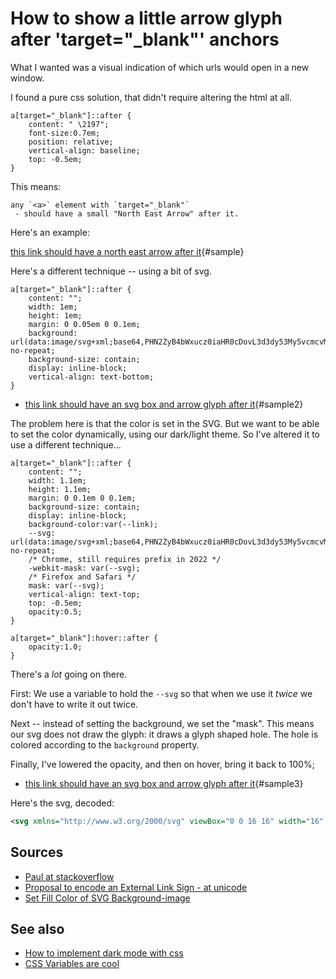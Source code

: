 ﻿# How to show a little arrow glyph after 'target="_blank"' anchors

What I wanted was a visual indication of which urls would open in a new window.

I found a pure css solution, that didn't require altering the html at all.

	a[target="_blank"]::after {
		content: " \2197";
		font-size:0.7em;
		position: relative;
		vertical-align: baseline;
		top: -0.5em;
	}

This means:

	any `<a>` element with `target="_blank"`
	 - should have a small "North East Arrow" after it.

Here's an example:

<style>
a#sample::after {
content: " \2197";
font-size:0.7em;
position: relative;
vertical-align: baseline;
top: -0.5em;
}
</style>

[this link should have a north east arrow after it](../css/glyph_after_blank_anchors.md){#sample}

Here's a different technique -- using a bit of svg.

	a[target="_blank"]::after {
		content: "";
		width: 1em;
		height: 1em;
		margin: 0 0.05em 0 0.1em;
		background: url(data:image/svg+xml;base64,PHN2ZyB4bWxucz0iaHR0cDovL3d3dy53My5vcmcvMjAwMC9zdmciIHZpZXdCb3g9IjAgMCAxNiAxNiIgd2lkdGg9IjE2IiBoZWlnaHQ9IjE2Ij48cGF0aCBkPSJNOSAyTDkgMyAxMi4zIDMgNiA5LjMgNi43IDEwIDEzIDMuNyAxMyA3IDE0IDcgMTQgMlpNNCA0QzIuOSA0IDIgNC45IDIgNkwyIDEyQzIgMTMuMSAyLjkgMTQgNCAxNEwxMCAxNEMxMS4xIDE0IDEyIDEzLjEgMTIgMTJMMTIgNyAxMSA4IDExIDEyQzExIDEyLjYgMTAuNiAxMyAxMCAxM0w0IDEzQzMuNCAxMyAzIDEyLjYgMyAxMkwzIDZDMyA1LjQgMy40IDUgNCA1TDggNSA5IDRaIi8+PC9zdmc+) no-repeat;
		background-size: contain;
		display: inline-block;
		vertical-align: text-bottom;
	}

<style>
a#sample2::after {
content: "";
width: 1em;
height: 1em;
margin: 0 0.05em 0 0.1em;
background: url(data:image/svg+xml;base64,PHN2ZyB4bWxucz0iaHR0cDovL3d3dy53My5vcmcvMjAwMC9zdmciIHZpZXdCb3g9IjAgMCAxNiAxNiIgd2lkdGg9IjE2IiBoZWlnaHQ9IjE2Ij48cGF0aCBkPSJNOSAyTDkgMyAxMi4zIDMgNiA5LjMgNi43IDEwIDEzIDMuNyAxMyA3IDE0IDcgMTQgMlpNNCA0QzIuOSA0IDIgNC45IDIgNkwyIDEyQzIgMTMuMSAyLjkgMTQgNCAxNEwxMCAxNEMxMS4xIDE0IDEyIDEzLjEgMTIgMTJMMTIgNyAxMSA4IDExIDEyQzExIDEyLjYgMTAuNiAxMyAxMCAxM0w0IDEzQzMuNCAxMyAzIDEyLjYgMyAxMkwzIDZDMyA1LjQgMy40IDUgNCA1TDggNSA5IDRaIi8+PC9zdmc+) no-repeat;
background-size: contain;
display: inline-block;
vertical-align: text-bottom;
}
</style>

- [this link should have an svg box and arrow glyph after it](../css/glyph_after_blank_anchors.md){#sample2}

The problem here is that the color is set in the SVG. But we want to be able to set the color dynamically, using our dark/light theme. So I've altered it to use a different technique...

	a[target="_blank"]::after {
		content: "";
		width: 1.1em;
		height: 1.1em;
		margin: 0 0.1em 0 0.1em;
		background-size: contain;
		display: inline-block;
		background-color:var(--link);
		--svg: url(data:image/svg+xml;base64,PHN2ZyB4bWxucz0iaHR0cDovL3d3dy53My5vcmcvMjAwMC9zdmciIHZpZXdCb3g9IjAgMCAxNiAxNiIgd2lkdGg9IjE2IiBoZWlnaHQ9IjE2Ij48cGF0aCBkPSJNOSAyTDkgMyAxMi4zIDMgNiA5LjMgNi43IDEwIDEzIDMuNyAxMyA3IDE0IDcgMTQgMlpNNCA0QzIuOSA0IDIgNC45IDIgNkwyIDEyQzIgMTMuMSAyLjkgMTQgNCAxNEwxMCAxNEMxMS4xIDE0IDEyIDEzLjEgMTIgMTJMMTIgNyAxMSA4IDExIDEyQzExIDEyLjYgMTAuNiAxMyAxMCAxM0w0IDEzQzMuNCAxMyAzIDEyLjYgMyAxMkwzIDZDMyA1LjQgMy40IDUgNCA1TDggNSA5IDRaIi8+PC9zdmc+) no-repeat;
		/* Chrome, still requires prefix in 2022 */
		-webkit-mask: var(--svg);
		/* Firefox and Safari */
		mask: var(--svg);
		vertical-align: text-top;
		top: -0.5em;
		opacity:0.5;
	}

	a[target="_blank"]:hover::after {
		opacity:1.0;
	}

There's a *lot* going on there.

First: We use a variable to hold the `--svg` so that when we use it *twice* we don't have to write it out twice.

Next -- instead of setting the background, we set the "mask". This means our svg does not draw the glyph: it draws a glyph shaped hole. The hole is colored according to the `background` property.

Finally, I've lowered the opacity, and then on hover, bring it back to 100%;

<style>
a#sample3:hover::after {
opacity:1.0;
}
a#sample3::after {
opacity:0.5;
content: "";
width: 1.1em;
height: 1.1em;
margin: 0 0.1em 0 0.1em;
background-size: contain;
display: inline-block;
background-color:var(--link);
--svg: url(data:image/svg+xml;base64,PHN2ZyB4bWxucz0iaHR0cDovL3d3dy53My5vcmcvMjAwMC9zdmciIHZpZXdCb3g9IjAgMCAxNiAxNiIgd2lkdGg9IjE2IiBoZWlnaHQ9IjE2Ij48cGF0aCBkPSJNOSAyTDkgMyAxMi4zIDMgNiA5LjMgNi43IDEwIDEzIDMuNyAxMyA3IDE0IDcgMTQgMlpNNCA0QzIuOSA0IDIgNC45IDIgNkwyIDEyQzIgMTMuMSAyLjkgMTQgNCAxNEwxMCAxNEMxMS4xIDE0IDEyIDEzLjEgMTIgMTJMMTIgNyAxMSA4IDExIDEyQzExIDEyLjYgMTAuNiAxMyAxMCAxM0w0IDEzQzMuNCAxMyAzIDEyLjYgMyAxMkwzIDZDMyA1LjQgMy40IDUgNCA1TDggNSA5IDRaIi8+PC9zdmc+) no-repeat;
/* Chrome, still requires prefix in 2022 */
-webkit-mask: var(--svg);
/* Firefox and Safari */
mask: var(--svg);
vertical-align: text-top;
top: -0.5em;
}
a#sample2:active:after{
background-color:var(--link-active);
}
a#sample2:visited:after{
background-color:var(--link-visited);
}
a#sample2:hover:after {
background-color:var(--link-hover);
background-color:white;
opacity:1.0;
}
</style>

- [this link should have an svg box and arrow glyph after it](../css/glyph_after_blank_anchors.md){#sample3}
  
 Here's the svg, decoded:

```svg
<svg xmlns="http://www.w3.org/2000/svg" viewBox="0 0 16 16" width="16" height="16"><path d="M9 2L9 3 12.3 3 6 9.3 6.7 10 13 3.7 13 7 14 7 14 2ZM4 4C2.9 4 2 4.9 2 6L2 12C2 13.1 2.9 14 4 14L10 14C11.1 14 12 13.1 12 12L12 7 11 8 11 12C11 12.6 10.6 13 10 13L4 13C3.4 13 3 12.6 3 12L3 6C3 5.4 3.4 5 4 5L8 5 9 4Z"/></svg>
```

## Sources

- [Paul at stackoverflow](https://stackoverflow.com/a/65370632/49)
- [Proposal to encode an External Link Sign - at unicode](https://www.unicode.org/L2/L2006/06268-ext-link.pdf)
- [Set Fill Color of SVG Background-image](https://pqina.nl/blog/set-svg-background-image-fill-color/)

## See also

- [How to implement dark mode with css](dark_mode_css.md)
- [CSS Variables are cool](https://secretgeek.net/var_hue)
